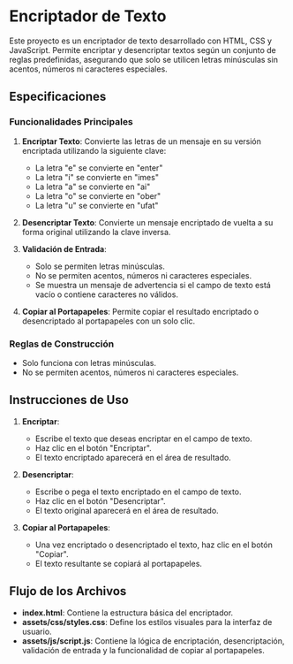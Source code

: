 # Encriptador de Texto

Este proyecto es un encriptador de texto desarrollado con HTML, CSS y JavaScript. Permite encriptar y desencriptar textos según un conjunto de reglas predefinidas, asegurando que solo se utilicen letras minúsculas sin acentos, números ni caracteres especiales.

## Especificaciones

### Funcionalidades Principales

1. **Encriptar Texto**: Convierte las letras de un mensaje en su versión encriptada utilizando la siguiente clave:
   - La letra "e" se convierte en "enter"
   - La letra "i" se convierte en "imes"
   - La letra "a" se convierte en "ai"
   - La letra "o" se convierte en "ober"
   - La letra "u" se convierte en "ufat"

2. **Desencriptar Texto**: Convierte un mensaje encriptado de vuelta a su forma original utilizando la clave inversa.

3. **Validación de Entrada**:
   - Solo se permiten letras minúsculas.
   - No se permiten acentos, números ni caracteres especiales.
   - Se muestra un mensaje de advertencia si el campo de texto está vacío o contiene caracteres no válidos.

4. **Copiar al Portapapeles**: Permite copiar el resultado encriptado o desencriptado al portapapeles con un solo clic.

### Reglas de Construcción

- Solo funciona con letras minúsculas.
- No se permiten acentos, números ni caracteres especiales.

## Instrucciones de Uso

1. **Encriptar**:
   - Escribe el texto que deseas encriptar en el campo de texto.
   - Haz clic en el botón "Encriptar".
   - El texto encriptado aparecerá en el área de resultado.

2. **Desencriptar**:
   - Escribe o pega el texto encriptado en el campo de texto.
   - Haz clic en el botón "Desencriptar".
   - El texto original aparecerá en el área de resultado.

3. **Copiar al Portapapeles**:
   - Una vez encriptado o desencriptado el texto, haz clic en el botón "Copiar".
   - El texto resultante se copiará al portapapeles.

## Flujo de los Archivos

- **index.html**: Contiene la estructura básica del encriptador.
- **assets/css/styles.css**: Define los estilos visuales para la interfaz de usuario.
- **assets/js/script.js**: Contiene la lógica de encriptación, desencriptación, validación de entrada y la funcionalidad de copiar al portapapeles.
